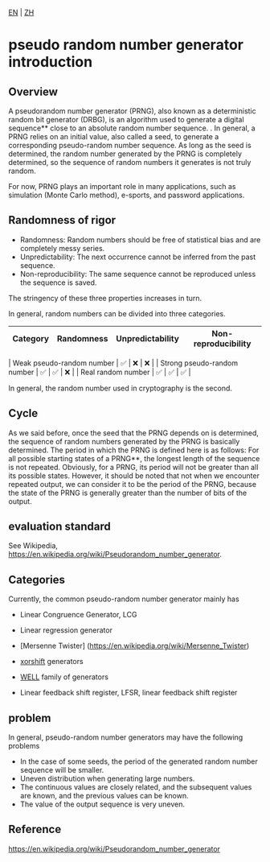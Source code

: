 [EN](./intro.md) | [ZH](./intro-zh.md)
# pseudo random number generator introduction


## Overview


A pseudorandom number generator (PRNG), also known as a deterministic random bit generator (DRBG), is an algorithm used to generate a digital sequence** close to an absolute random number sequence. . In general, a PRNG relies on an initial value, also called a seed, to generate a corresponding pseudo-random number sequence. As long as the seed is determined, the random number generated by the PRNG is completely determined, so the sequence of random numbers it generates is not truly random.


For now, PRNG plays an important role in many applications, such as simulation (Monte Carlo method), e-sports, and password applications.


## Randomness of rigor


- Randomness: Random numbers should be free of statistical bias and are completely messy series.
- Unpredictability: The next occurrence cannot be inferred from the past sequence.
- Non-reproducibility: The same sequence cannot be reproduced unless the sequence is saved.


The stringency of these three properties increases in turn.


In general, random numbers can be divided into three categories.


| Category | Randomness | Unpredictability | Non-reproducibility |
| :--------: | :----: | :--------: | :--------: |

| Weak pseudo-random number | ✅ | ❌ | ❌ |
| Strong pseudo-random number | ✅ | ✅ | ❌ |
| Real random number | ✅ | ✅ | ✅ |


In general, the random number used in cryptography is the second.


## Cycle


As we said before, once the seed that the PRNG depends on is determined, the sequence of random numbers generated by the PRNG is basically determined. The period in which the PRNG is defined here is as follows: For all possible starting states of a PRNG**, the longest length of the sequence is not repeated. Obviously, for a PRNG, its period will not be greater than all its possible states. However, it should be noted that not when we encounter repeated output, we can consider it to be the period of the PRNG, because the state of the PRNG is generally greater than the number of bits of the output.


## evaluation standard


See Wikipedia, https://en.wikipedia.org/wiki/Pseudorandom_number_generator.


## Categories


Currently, the common pseudo-random number generator mainly has


- Linear Congruence Generator, LCG
- Linear regression generator
- [Mersenne Twister] (https://en.wikipedia.org/wiki/Mersenne_Twister)
-   [xorshift](https://en.wikipedia.org/wiki/Xorshift) generators

-   [WELL](https://en.wikipedia.org/wiki/Well_Equidistributed_Long-period_Linear) family of generators

- Linear feedback shift register, LFSR, linear feedback shift register


## problem


In general, pseudo-random number generators may have the following problems


- In the case of some seeds, the period of the generated random number sequence will be smaller.
- Uneven distribution when generating large numbers.
- The continuous values are closely related, and the subsequent values are known, and the previous values can be known.
- The value of the output sequence is very uneven.


## Reference


https://en.wikipedia.org/wiki/Pseudorandom_number_generator